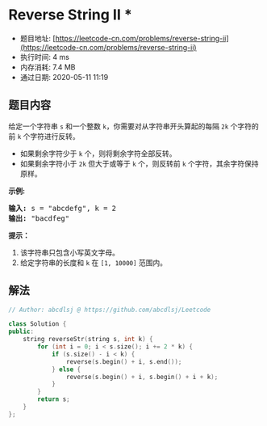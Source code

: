# Reverse String II *
- 题目地址: [https://leetcode-cn.com/problems/reverse-string-ii](https://leetcode-cn.com/problems/reverse-string-ii)
- 执行时间: 4 ms
- 内存消耗: 7.4 MB
- 通过日期: 2020-05-11 11:19

## 题目内容
<p>给定一个字符串 <code>s</code> 和一个整数 <code>k</code>，你需要对从字符串开头算起的每隔 <code>2k</code> 个字符的前 <code>k</code> 个字符进行反转。</p>

<ul>
	<li>如果剩余字符少于 <code>k</code> 个，则将剩余字符全部反转。</li>
	<li>如果剩余字符小于 <code>2k</code> 但大于或等于 <code>k</code> 个，则反转前 <code>k</code> 个字符，其余字符保持原样。</li>
</ul>



<p><strong>示例:</strong></p>

<pre><strong>输入:</strong> s = "abcdefg", k = 2
<strong>输出:</strong> "bacdfeg"
</pre>



<p><strong>提示：</strong></p>

<ol>
	<li>该字符串只包含小写英文字母。</li>
	<li>给定字符串的长度和 <code>k</code> 在 <code>[1, 10000]</code> 范围内。</li>
</ol>


## 解法
```cpp
// Author: abcdlsj @ https://github.com/abcdlsj/Leetcode

class Solution {
public:
    string reverseStr(string s, int k) {
        for (int i = 0; i < s.size(); i += 2 * k) {
            if (s.size() - i < k) {
                reverse(s.begin() + i, s.end());
            } else {
                reverse(s.begin() + i, s.begin() + i + k);
            }
        }
        return s;
    }
};

```